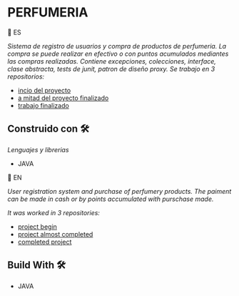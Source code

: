 # PERFUMERIA

💬 ES

_Sistema de registro de usuarios y compra de productos de perfumeria. La compra se puede realizar
en efectivo o con puntos acumulados mediantes las compras realizadas.
Contiene excepciones, colecciones, interface, clase abstracta, tests de junit, patron de diseño proxy._
_Se trabajo en 3 repositorios:_

* [incio del proyecto](https://github.com/brendaffunchio/perfumeria)
* [a mitad del proyecto finalizado](https://github.com/fariddarrechon1/perfumeria3)
* [trabajo finalizado](https://github.com/julieta96/Perfumeria2)

## Construido con 🛠️

_Lenguajes y librerias_

* JAVA

💬 EN

_User registration system and purchase of perfumery products. The paiment can be made in cash or by points accumulated with purschase made._

_It was worked in 3 repositories:_

* [project begin](https://github.com/brendaffunchio/perfumeria)
* [project almost completed](https://github.com/fariddarrechon1/perfumeria3)
* [completed project](https://github.com/julieta96/Perfumeria2)

## Build With 🛠️

* JAVA





